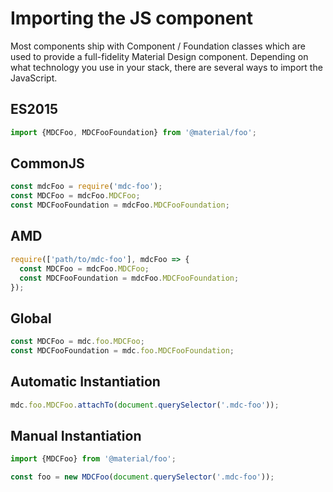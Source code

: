 # Importing the JS component

Most components ship with Component / Foundation classes which are used to provide a full-fidelity Material Design component. Depending on what technology you use in your stack, there are several ways to import the JavaScript.

## ES2015

```javascript
import {MDCFoo, MDCFooFoundation} from '@material/foo';
```

## CommonJS

```javascript
const mdcFoo = require('mdc-foo');
const MDCFoo = mdcFoo.MDCFoo;
const MDCFooFoundation = mdcFoo.MDCFooFoundation;
```

## AMD

```javascript
require(['path/to/mdc-foo'], mdcFoo => {
  const MDCFoo = mdcFoo.MDCFoo;
  const MDCFooFoundation = mdcFoo.MDCFooFoundation;
});
```

## Global

```javascript
const MDCFoo = mdc.foo.MDCFoo;
const MDCFooFoundation = mdc.foo.MDCFooFoundation;
```

## Automatic Instantiation

```javascript
mdc.foo.MDCFoo.attachTo(document.querySelector('.mdc-foo'));
```

## Manual Instantiation

```javascript
import {MDCFoo} from '@material/foo';

const foo = new MDCFoo(document.querySelector('.mdc-foo'));
```
